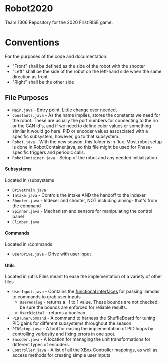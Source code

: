 # Robot2020 
Team 1306 Repository for the 2020 First RISE game.

# Conventions
For the purposes of the code and documentation:
*   "Front" shall be defined as the side of the robot with the shooter
*   "Left" shall be the side of the robot on the left-hand side when the same direction as front
*   "Right" shall be the other side

## File Purposes
*   `Main.java` - Entry point. Little change ever needed.
*   `Constants.java` - As the name implies, stores the constants we need for the robot. These are usually the port numbers for connecting to the rio or the CAN id's, and if we need to define color values or something similar it would go here. PID or encoder values assosciated with a specific subsystem, however, go to that subsystem.
*   `Robot.java` - With the new season, this folder is in flux. Most robot setup is done in RobotContainer.java, so this file might be used for Phase-specific triggers and periodic calls.
*   `RobotContainer.java` - Setup of the robot and any needed initialization

#### Subsystems 
Located in /subsystems
*   `Drivetrain.java`
*   `Intake.java` - Controls the intake AND the handoff to the indexer
*   `Shooter.java` - Indexer and shooter, NOT including aiming- that's from the command
*   `Spinner.java` - Mechanism and sensors for manipulating the control panel
*   `Climber.java`

#### Commands
Located in /commands
*   `UserDrive.java` - Drive with user input

#### Utils
Located in /utils
Files meant to ease the implementation of a variety of other files
*   `UserInput.java` - Contains the [functional interfaces](https://www.geeksforgeeks.org/functional-interfaces-java/) for passing llamdas to commands to grab user inputs
    *   `UserAnalog` - returns a -1 to 1 value. These bounds are not checked: be sure the bounds are enforced for reliable results.
    *   `UserDigital` - returns a boolean
*   `PIDTunerCommand` - A command to harness the ShuffleBoard for tuning PID gains for different subsystems throughout the season.
*   `PIDSetup.java` - A tool for easing the implementation of PID loops by controlling verbosity and fixing errors in one spot.
*   `Encoder.java` - A location for managing the unit transformations for different types of encoders.
*   `Controller.java` - A list of all the XBox Controller mappings, as well as access methods for creating simple user inputs